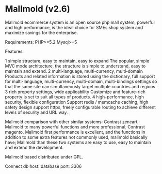 # Mallmold (v2.6)

Mallmold ecommerce system is an open source php mall system, powerful and high performance, is the ideal choice for SMEs shop system and maximize savings for the enterprise.

Requirements:
PHP>=5.2
Mysql>=5

Features:

1 simple structure, easy to maintain, easy to expand
The popular, simple MVC mode architecture, the structure is simple to understand, easy to maintain and extend.
2 multi-language, multi-currency, multi-domain
Products and related information is stored using the dictionary, full support for multi-language, multi-currency, multi-domain, multi-bindings settings so that the same site can simultaneously target multiple countries and regions.
3 rich property settings, wide applicability
Customize and feature-rich property is set to suit all types of products.
4 high-performance, high security, flexible configuration
Support redis / memcache caching, high safety design support https, freely configurable routing to achieve different levels of security and URL way.

Mallmold comparison with other similar systems:
Contrast zencart, Mallmold to many powerful functions and more professional;
Contrast magento, Mallmold first performance is excellent, and the functions in addition to some extra features not commonly used, mallmold basically have;
Mallmold than these two systems are easy to use, easy to maintain and extend the development.

Mallmold based distributed under GPL.

Connect db
host: database
port: 3306
